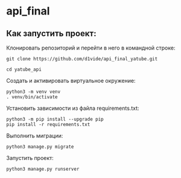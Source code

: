 # api_final
## Как запустить проект:
Клонировать репозиторий и перейти в него в командной строке:
```
git clone https://github.com/d1vide/api_final_yatube.git
```
```
cd yatube_api
```
Cоздать и активировать виртуальное окружение:
```
python3 -m venv venv
. venv/bin/activate
```
Установить зависимости из файла requirements.txt:
```
python3 -m pip install --upgrade pip
pip install -r requirements.txt
```
Выполнить миграции:
```
python3 manage.py migrate
```
Запустить проект:
```
python3 manage.py runserver
```